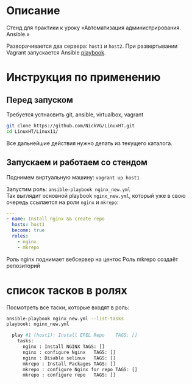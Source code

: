 # Описание

Стенд для практики к уроку «Автоматизация администрирования. Ansible.»  

Разворачивается два сервера: `host1` и `host2`. При развертывании Vagrant запускается Ansible [playbook](provisioning/playbook.yml). 

# Инструкция по применению
## Перед запуском
Требуется устнаовить git, ansible, virtualbox, vagrant
```bash
git clone https://github.com/NickVG/LinuxHT.git
cd LinuxHT/Linux11/
```
Все дальнейшие действия нужно делать из текущего каталога.

## Запускаем и работаем со стендом

Поднимем виртуальную машину: `vagrant up host1`

Запустим роль: `ansible-playbook nginx_new.yml`  
Так выглядит основной playbook `nginx_new.yml`, который уже в свою очередь ссылается на роли `nginx` и `mkrepo`:

```yml
---
- name: Install nginx && create repo
  hosts: host1
  become: true
  roles:
    - nginx 
    - mkrepo
```
Роль nginx поднимает вебсервер на центос
Роль mkrepo создаёт репозиторий

# список тасков в ролях

Посмотреть все таски, которые входят в роль:
```bash
ansible-playbook nginx_new.yml --list-tasks
playbook: nginx_new.yml

  play #1 (host1): Install EPEL Repo	TAGS: []
    tasks:
      nginx : Install NGINX	TAGS: []
      nginx : configure Nginx	TAGS: []
      nginx : Disable selinux	TAGS: []
      mkrepo : Install Packages	TAGS: []
      mkrepo : configure Nginx for repo	TAGS: []
      mkrepo : configure repo	TAGS: []
```
